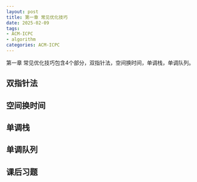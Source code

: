 ```yaml
---
layout: post
title: 第一章 常见优化技巧
date: 2025-02-09
tags:
- ACM-ICPC
- algorithm
categories: ACM-ICPC
---
```


第一章 常见优化技巧包含4个部分，双指针法，空间换时间，单调栈，单调队列。
<!-- more -->

## 双指针法



## 空间换时间



## 单调栈



## 单调队列



## 课后习题

